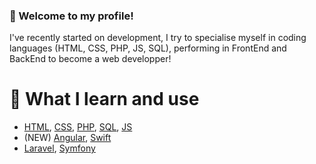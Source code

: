 ### 👋 Welcome to my profile!

I've recently started on development, I try to specialise myself in coding languages (HTML, CSS, PHP, JS, SQL), performing in FrontEnd and BackEnd to become a web developper!
# 🌱 What I learn and use
- [HTML](https://developer.mozilla.org/fr/docs/Web/HTML), [CSS](https://developer.mozilla.org/fr/docs/Web/CSS), [PHP](https://www.php.net/manual/fr/intro-whatis.php), [SQL](https://sql.sh/), [JS](https://developer.mozilla.org/fr/docs/Web/JavaScript)
- (NEW) [Angular](https://angular.io/docs), [Swift](https://www.swift.org/documentation)
- [Laravel](https://laravel.com/docs), [Symfony](https://symfony.com/what-is-symfony)
